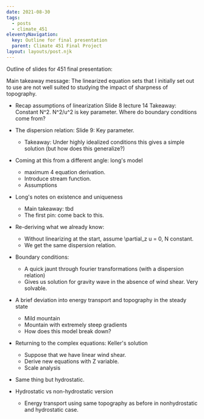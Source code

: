 ```yaml
---
date: 2021-08-30
tags:
  - posts
  - climate_451
eleventyNavigation:
  key: Outline for final presentation
  parent: Climate 451 Final Project
layout: layouts/post.njk
---
```


Outline of slides for 451 final presentation:

Main takeaway message: The linearized equation sets that I initially set out to use
are not well suited to studying the impact of sharpness of topography.


* Recap assumptions of linearization  Slide 8 lecture 14
  Takeaway: Constant N^2. N^2/u^2 is key parameter. Where do boundary conditions come from?
* The dispersion relation: Slide 9: Key parameter. 
  * Takeaway: Under highly idealized conditions this gives a simple solution (but how does this generalize?)

* Coming at this from a different angle: long's model
  * maximum 4 equation derivation.
  * Introduce stream function. 
  * Assumptions
* Long's notes on existence and uniqueness
  * Main takeaway: tbd
  * The first pin: come back to this.
  
* Re-deriving what we already know: 
  * Without linearizing at the start, assume \partial_z u = 0, N constant.
  * We get the same dispersion relation.
* Boundary conditions:
  * A quick jaunt through fourier transformations (with a dispersion relation)
  * Gives us solution for gravity wave in the absence of wind shear. Very solvable.
* A brief deviation into energy transport and topography in the steady state
  * Mild mountain
  * Mountain with extremely steep gradients
  * How does this model break down? 
* Returning to the complex equations: Keller's solution
  * Suppose that we have linear wind shear. 
  * Derive new equations with Z variable.
  * Scale analysis 
* Same thing but hydrostatic.
* Hydrostatic vs non-hydrostatic version
  * Energy transport using same topography as before in nonhydrostatic and hydrostatic case.